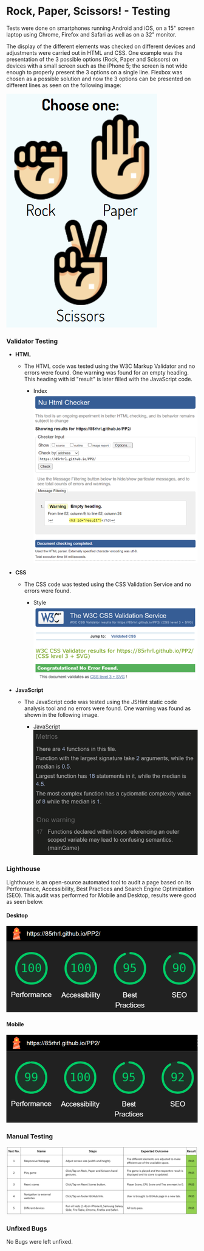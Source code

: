 # Rock, Paper, Scissors! - Testing
Tests were done on smartphones running Android and iOS, on a 15" screen laptop using Chrome, Firefox and Safari as well as on a 32" monitor.

The display of the different elements was checked on different devices and adjustments were carried out in HTML and CSS.
One example was the presentation of the 3 possible options (Rock, Paper and Scissors) on devices with a small screen such as the iPhone 5; the screen is not wide enough to properly present the 3 options on a single line. Flexbox was chosen as a possible solution and now the 3 options can be presented on different lines as seen on the following image:

![Choices on smaller screens](tests/images/testing-choices.png)

### Validator Testing

- __HTML__
    - The HTML code was tested using the W3C Markup Validator and no errors were found. One warning was found for an empty heading. This heading with id "result" is later filled with the JavaScript code.

        - Index
            ![index](tests/images/testing-html.png)

- __CSS__
    - The CSS code was tested using the CSS Validation Service and no errors were found.

        - Style
            ![style](tests/images/testing-css.png)

- __JavaScript__
    - The JavaScript code was tested using the JSHint static code analysis tool and no errors were found. One warning was found as shown in the following image.

        - JavaScript        
            ![javascript](tests/images/testing-js.png)

### Lighthouse

Lighthouse is an open-source automated tool to audit a page based on its Performance, Accessibility, Best Practices and Search Engine Optimization (SEO). This audit was performed for Mobile and Desktop, results were good as seen below.

#### Desktop

![lighthouse-desktop-index](tests/images/lighthouse-desktop.png)

#### Mobile

![lighthouse-mobile-index](tests/images/lighthouse-mobile.png)

### Manual Testing

![manual-testing](tests/images/manual-testing.png)

### Unfixed Bugs

No Bugs were left unfixed.
